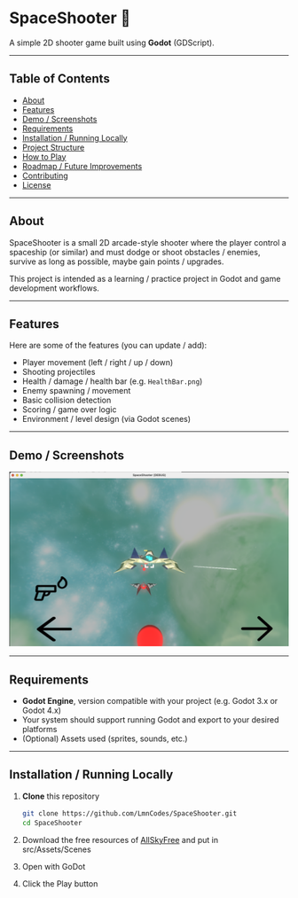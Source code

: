 # SpaceShooter 🚀

A simple 2D shooter game built using **Godot** (GDScript).

---

## Table of Contents

- [About](#about)  
- [Features](#features)  
- [Demo / Screenshots](#demo--screenshots)  
- [Requirements](#requirements)  
- [Installation / Running Locally](#installation--running-locally)  
- [Project Structure](#project-structure)  
- [How to Play](#how-to-play)  
- [Roadmap / Future Improvements](#roadmap--future-improvements)  
- [Contributing](#contributing)  
- [License](LICENSE.md)

---

## About

SpaceShooter is a small 2D arcade-style shooter where the player control a spaceship (or similar) and must dodge or shoot obstacles / enemies, survive as long as possible, maybe gain points / upgrades.  

This project is intended as a learning / practice project in Godot and game development workflows.

---

## Features

Here are some of the features (you can update / add):

- Player movement (left / right / up / down)  
- Shooting projectiles  
- Health / damage / health bar (e.g. `HealthBar.png`)  
- Enemy spawning / movement  
- Basic collision detection  
- Scoring / game over logic  
- Environment / level design (via Godot scenes)  

---

## Demo / Screenshots

![Main Screenshot](docs/images/main.png)



---

## Requirements

- **Godot Engine**, version compatible with your project (e.g. Godot 3.x or Godot 4.x)  
- Your system should support running Godot and export to your desired platforms  
- (Optional) Assets used (sprites, sounds, etc.)

---

## Installation / Running Locally

1. **Clone** this repository  
   ```bash
   git clone https://github.com/LmnCodes/SpaceShooter.git
   cd SpaceShooter
   ```

2. Download the free resources of
   [AllSkyFree](https://godotengine.org/asset-library/asset/579) and put in src/Assets/Scenes

3. Open with GoDot

4. Click the Play button
